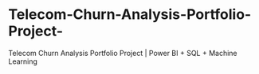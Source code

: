 # Telecom-Churn-Analysis-Portfolio-Project-
Telecom Churn Analysis Portfolio Project | Power BI + SQL + Machine Learning
